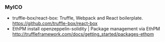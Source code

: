 ### MyICO

* truffle-box/react-box: Truffle, Webpack and React boilerplate. https://github.com/truffle-box/react-box
* EthPM install openzeppelin-solidity | Package management via EthPM http://truffleframework.com/docs/getting_started/packages-ethpm

```

```